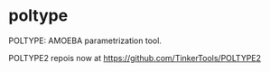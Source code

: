 # poltype
POLTYPE: AMOEBA parametrization tool.

POLTYPE2 repois now at https://github.com/TinkerTools/POLTYPE2
